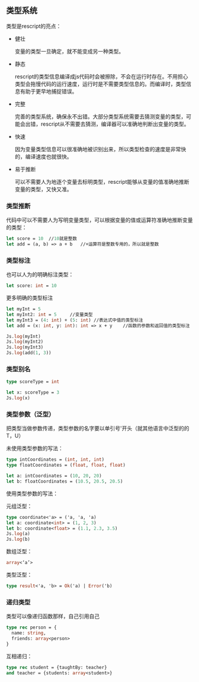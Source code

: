 ## 类型系统

类型是rescript的亮点：

- 健壮

  变量的类型一旦确定，就不能变成另一种类型。

- 静态

  rescript的类型信息编译成js代码时会被擦除，不会在运行时存在。不用担心类型会拖慢代码的运行速度，运行时是不需要类型信息的。而编译时，类型信息有助于更早地捕捉错误。

- 完整

  完善的类型系统，确保永不出错。大部分类型系统需要去猜测变量的类型，可能会出错，rescript从不需要去猜测，编译器可以准确地判断出变量的类型。

- 快速

  因为变量类型信息可以很准确地被识别出来，所以类型检查的速度是非常快的，编译速度也就很快。

- 易于推断

  可以不需要人为地逐个变量去标明类型，rescript能够从变量的值准确地推断变量的类型，又快又准。

### 类型推断

代码中可以不需要人为写明变量类型，可以根据变量的值或运算符准确地推断变量的类型：

```ocaml
let score = 10	//10就是整数
let add = (a, b) => a + b	//+运算符是整数专用的，所以就是整数
```

### 类型标注

也可以人为的明确标注类型：

```ocaml
let score: int = 10
```

更多明确的类型标注

```ocaml
let myInt = 5
let myInt2: int = 5 	//变量类型
let myInt3 = (4: int) + (5: int) //表达式中值的类型标注
let add = (x: int, y: int): int => x + y 	//函数的参数和返回值的类型标注

Js.log(myInt)
Js.log(myInt2)
Js.log(myInt3)
Js.log(add(1, 3))
```

### 类型别名

```ocaml
type scoreType = int

let x: scoreType = 3
Js.log(x)

```

### 类型参数（泛型）

把类型当做参数传递，类型参数的名字要以单引号'开头（就其他语言中泛型的的T，U）

未使用类型参数的写法：

```ocaml
type intCoordinates = (int, int, int)
type floatCoordinates = (float, float, float)

let a: intCoordinates = (10, 20, 20)
let b: floatCoordinates = (10.5, 20.5, 20.5)
```

使用类型参数的写法：

元组泛型：

```ocaml
type coordinate<'a> = ('a, 'a, 'a)
let a: coordinate<int> = (1, 2, 3)
let b: coordinate<float> = (1.1, 2.3, 3.5)
Js.log(a)
Js.log(b)
```

数组泛型：

```ocaml
array<‘a’>
```

类型泛型：

```ocaml
type result<'a, 'b> = Ok('a) | Error('b)
```

### 递归类型

类型可以像递归函数那样，自己引用自己

```ocaml
type rec person = {
  name: string,
  friends: array<person>
}
```

互相递归：

```ocaml
type rec student = {taughtBy: teacher}
and teacher = {students: array<student>}
```


